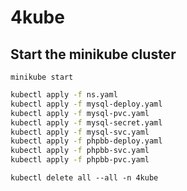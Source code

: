 # 4kube

## Start the minikube cluster

```
minikube start
```

```bash
kubectl apply -f ns.yaml
kubectl apply -f mysql-deploy.yaml
kubectl apply -f mysql-pvc.yaml
kubectl apply -f mysql-secret.yaml
kubectl apply -f mysql-svc.yaml
kubectl apply -f phpbb-deploy.yaml
kubectl apply -f phpbb-svc.yaml
kubectl apply -f phpbb-pvc.yaml
```

```
kubectl delete all --all -n 4kube
```
